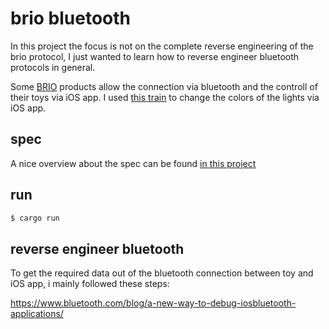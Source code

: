 # brio bluetooth

In this project the focus is not on the complete reverse engineering of the brio protocol, I just wanted to learn how to reverse engineer bluetooth protocols in general.

Some [BRIO](https://www.brio.de/de-DE/produkte/eisenbahn/smart-tech-sound) products allow the connection via bluetooth and the controll of their toys via iOS app.
I used [this train](https://www.brio.de/de-DE/produkte/eisenbahn/smart-tech-sound/smart-tech-soundlok-m-aufnahmef-63397100) to change the colors of the lights via iOS app.

## spec

A nice overview about the spec can be found [in this project](https://github.com/cpetrich/Smart-Tech-Sound-BLE)

## run

```bash
$ cargo run
```

## reverse engineer bluetooth

To get the required data out of the bluetooth connection between toy and iOS app, i mainly followed these steps:

https://www.bluetooth.com/blog/a-new-way-to-debug-iosbluetooth-applications/
